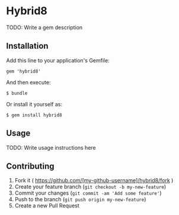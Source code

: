 # Hybrid8

TODO: Write a gem description

## Installation

Add this line to your application's Gemfile:

    gem 'hybrid8'

And then execute:

    $ bundle

Or install it yourself as:

    $ gem install hybrid8

## Usage

TODO: Write usage instructions here

## Contributing

1. Fork it ( https://github.com/[my-github-username]/hybrid8/fork )
2. Create your feature branch (`git checkout -b my-new-feature`)
3. Commit your changes (`git commit -am 'Add some feature'`)
4. Push to the branch (`git push origin my-new-feature`)
5. Create a new Pull Request
